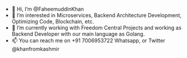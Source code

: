 - 👋 Hi, I’m @FaheemuddinKhan
- 👀 I’m interested in Microservices, Backend Architecture Development, Optimizing Code, Blockchain, etc.
- 🌱 I’m currently working with Freedom Central Projects and working as Backend Developer with our main language as Golang.
- 📫 You can reach me on +91 7006953722 Whatsapp, or Twitter @khanfromkashmir

<!---
FaheemuddinKhan/FaheemuddinKhan is a ✨ special ✨ repository because its `README.md` (this file) appears on your GitHub profile.
You can click the Preview link to take a look at your changes.
--->
